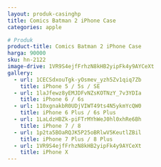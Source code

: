```yaml
---
layout: produk-casinghp
title: Comics Batman 2 iPhone Case
categories: apple

# Produk
product-title: Comics Batman 2 iPhone Case
harga: 90000
sku: hn-2122
image-drive: 1VR9S4ejfFrhzN8kHB2yipFk4y9AYCeXt
gallery:
  - url: 1CECSdxouTgk-yOsmev_yzh5Zv1qiq7Zb
    title: iPhone 5 / 5s / SE
  - url: 1laJfewz8yEMJDFvNZsKOTNzY_7v3YDIa
    title: iPhone 6 / 6s
  - url: 110xgnakbR0UDjVIWT49ts4N5ykmYcQW0
    title: iPhone 6 Plus / 6s Plus
  - url: 1LaLdzHBZk-piFTrMYhWeJ0hl0xhRe6Bh
    title: iPhone 7 / 8
  - url: 1p2ta5BOaRQJK5P25oBRlwV5KeutlZBil
    title: iPhone 7 Plus / 8 Plus
  - url: 1VR9S4ejfFrhzN8kHB2yipFk4y9AYCeXt
    title: iPhone X
---
```

